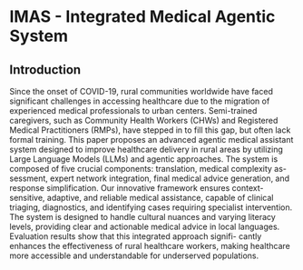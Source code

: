 # IMAS - Integrated Medical Agentic System

## Introduction
Since the onset of COVID-19, rural communities worldwide have faced significant
challenges in accessing healthcare due to the migration of experienced medical
professionals to urban centers. Semi-trained caregivers, such as Community Health
Workers (CHWs) and Registered Medical Practitioners (RMPs), have stepped in
to fill this gap, but often lack formal training. This paper proposes an advanced
agentic medical assistant system designed to improve healthcare delivery in rural
areas by utilizing Large Language Models (LLMs) and agentic approaches. The
system is composed of five crucial components: translation, medical complexity as-
sessment, expert network integration, final medical advice generation, and response
simplification. Our innovative framework ensures context-sensitive, adaptive, and
reliable medical assistance, capable of clinical triaging, diagnostics, and identifying
cases requiring specialist intervention. The system is designed to handle cultural
nuances and varying literacy levels, providing clear and actionable medical advice
in local languages. Evaluation results show that this integrated approach signifi-
cantly enhances the effectiveness of rural healthcare workers, making healthcare
more accessible and understandable for underserved populations.
